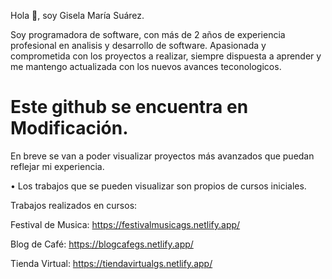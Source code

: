 Hola 👋, soy Gisela María Suárez.

Soy programadora de software, con más de 2 años de experiencia profesional en analisis y desarrollo de software.
Apasionada y comprometida con los proyectos a realizar, siempre dispuesta a aprender y me mantengo actualizada con los nuevos avances teconologicos.

# Este github se encuentra en Modificación.
  En breve se van a poder visualizar proyectos más avanzados que puedan reflejar mi experiencia.
  

• Los trabajos que se pueden visualizar son propios de cursos iniciales.

Trabajos realizados en cursos:

Festival de Musica: https://festivalmusicags.netlify.app/

Blog de Café: https://blogcafegs.netlify.app/

Tienda Virtual: https://tiendavirtualgs.netlify.app/

